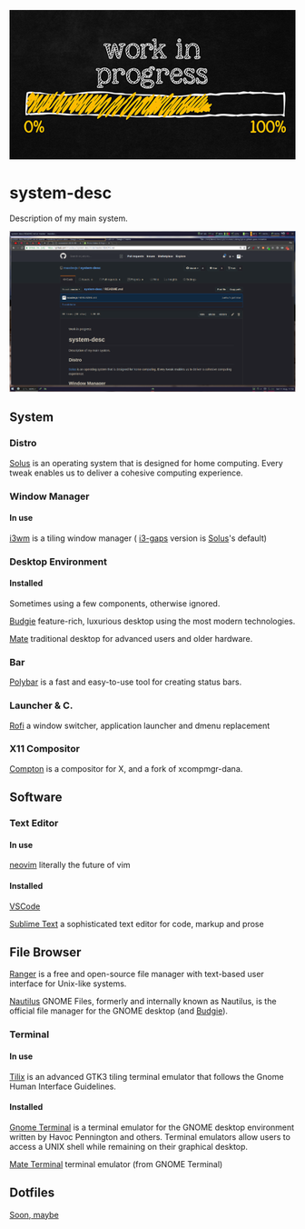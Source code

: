 ![Work in Progress](./img/02_02_18_508408464_aab_560x292.jpg)

# system-desc

Description of my main system.

<!-- ![Screenshot](./img/screenshot-2018-08-11_23:52:29_-03-03:00_1534042349.png) -->

<img src="./img/screenshot-2018-08-11_23:52:29_-03-03:00_1534042349.png" width="960">

## System

### Distro

[Solus](https://solus-project.com/) is an operating system that is designed for home computing. Every tweak enables us to deliver a cohesive computing experience.

### Window Manager

#### In use

[i3wm](https://i3wm.org/) is a tiling window manager ( [i3-gaps](https://github.com/Airblader/i3) version is [Solus](https://solus-project.com/)'s default)

### Desktop Environment

#### Installed

Sometimes using a few components, otherwise ignored.

[Budgie](<https://en.wikipedia.org/wiki/Budgie_(desktop_environment)>) feature-rich, luxurious desktop using the most modern technologies.

[Mate](<https://en.wikipedia.org/wiki/MATE_(software)>) traditional desktop for advanced users and older hardware.

### Bar

[Polybar](https://github.com/jaagr/polybar) is a fast and easy-to-use tool for creating status bars.

### Launcher & C.

[Rofi](https://github.com/DaveDavenport/rofi) a window switcher, application launcher and dmenu replacement

### X11 Compositor

[Compton](https://github.com/chjj/compton) is a compositor for X, and a fork of xcompmgr-dana.

## Software

### Text Editor

#### In use

[neovim](https://neovim.io/) literally the future of vim

#### Installed

[VSCode](https://code.visualstudio.com/)

[Sublime Text](https://www.sublimetext.com/) a sophisticated text editor for code, markup and prose

## File Browser

[Ranger](<https://en.wikipedia.org/wiki/Ranger_(file_manager)>) is a free and open-source file manager with text-based user interface for Unix-like systems.

[Nautilus](https://en.wikipedia.org/wiki/GNOME_Files) GNOME Files, formerly and internally known as Nautilus, is the official file manager for the GNOME desktop (and [Budgie](<https://en.wikipedia.org/wiki/Budgie_(desktop_environment)>)).

### Terminal

#### In use

[Tilix](https://gnunn1.github.io/tilix-web/) is an advanced GTK3 tiling terminal emulator that follows the Gnome Human Interface Guidelines.

#### Installed

[Gnome Terminal](https://en.wikipedia.org/wiki/GNOME_Terminal) is a terminal emulator for the GNOME desktop environment written by Havoc Pennington and others. Terminal emulators allow users to access a UNIX shell while remaining on their graphical desktop.

[Mate Terminal](<https://en.wikipedia.org/wiki/MATE_(software)>) terminal emulator (from GNOME Terminal)

## Dotfiles

[Soon, maybe](#)
